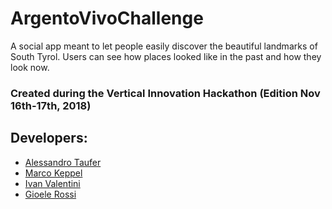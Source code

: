 # ArgentoVivoChallenge

A social app meant to let people easily discover the beautiful landmarks of South Tyrol.
Users can see how places looked like in the past and how they look now.

### Created during the Vertical Innovation Hackathon (Edition Nov 16th-17th, 2018)

## Developers: 
* [Alessandro Taufer](https://github.com/AlessandroTaufer/)
* [Marco Keppel](https://github.com/MarcoKeppel)
* [Ivan Valentini](https://github.com/IvanValentini)
* [Gioele Rossi](https://github.com/giotappo)
